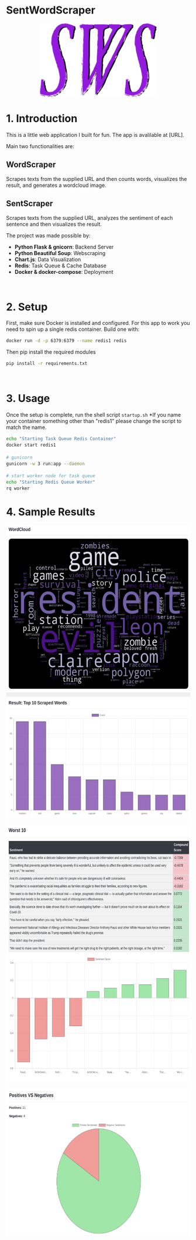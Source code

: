 # SentWordScraper

<p align="center">
  <img width="320" height="200" src="/app/static/images/logo.png">
</p>

# 1. Introduction

This is a little web application I built for fun.
The app is avalilable at [URL].

Main two functionalities are:
## WordScraper
Scrapes texts from the supplied URL and then counts words, visualizes the result, and generates a wordcloud image.
## SentScraper
Scrapes texts from the supplied URL, analyzes the sentiment of each sentence and then visualizes the result.


The project was made possible by:
- **Python Flask & gnicorn**: Backend Server
- **Python Beautiful Soup**: Webscraping
- **Chart.js**: Data Visualization
- **Redis**: Task Queue & Cache Database
- **Docker & docker-compose**: Deployment

<br>

# 2. Setup

First, make sure Docker is installed and configured.
For this app to work you need to spin up a single redis container. Build one with:
```bash
docker run -d -p 6379:6379 --name redis1 redis 
```

Then pip install the required modules
```bash
pip install -r requirements.txt
```
<br>

# 3. Usage
Once the setup is complete, run the shell script ```startup.sh```
*If you name your container something other than "redis1" please change the script to match the name.
```bash
echo "Starting Task Queue Redis Container"
docker start redis1

# gunicorn
gunicorn -w 3 run:app --daemon

# start worker node for task queue
echo "Starting Redis Queue Worker"
rq worker 
```

# 4. Sample Results

<p align="center">
  <img width="600" height="800" src="/app/static/images/ss1.png">
</p>

<p align="center">
  <img width="600" height="700" src="/app/static/images/ss2.png">
</p>

<p align="center">
  <img width="600" height="400" src="/app/static/images/ss3.png">
</p>